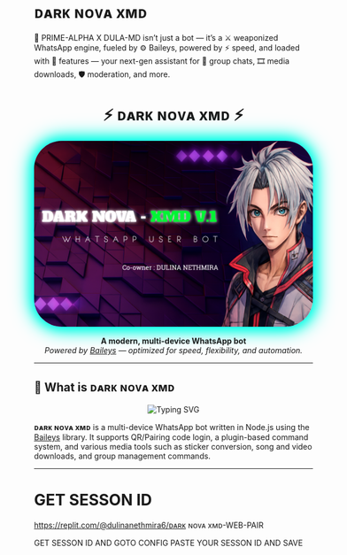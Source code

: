 # ᴅᴀʀᴋ ɴᴏᴠᴀ xᴍᴅ
🤖 PRIME-ALPHA X DULA-MD isn’t just a bot — it’s a ⚔️ weaponized WhatsApp engine, fueled by ⚙️ Baileys, powered by ⚡ speed, and loaded with 🧩 features — your next-gen assistant for 👥 group chats, 🎞️ media downloads, 🛡️ moderation, and more.


<h1 align="center" style="font-weight:bold;">
⚡ ᴅᴀʀᴋ ɴᴏᴠᴀ xᴍᴅ ⚡
</h1>

<p align="center">
  <img src="https://github.com/dula9x/DARK-NOVA-XMD-V.1/blob/main/images/%E1%B4%85%E1%B4%80%CA%80%E1%B4%8B%20%C9%B4%E1%B4%8F%E1%B4%A0%E1%B4%80%20x%E1%B4%8D%E1%B4%85.png?raw=true" style="border-radius: 50px; box-shadow: 0 0 20px #00ffe5, 0 0 30px #00ffe5, 0 0 40px #00ffe5;">
</p> 

<p align="center">
  <strong>A modern, multi-device WhatsApp bot</strong><br>
  <em>Powered by <a href="https://github.com/WhiskeySockets/Baileys" target="_blank">Baileys</a> — optimized for speed, flexibility, and automation.</em>
</p>


---

## 📍 What is ᴅᴀʀᴋ ɴᴏᴠᴀ xᴍᴅ
<p align="center">
  <img src="https://readme-typing-svg.demolab.com?font=Fira+Code&size=28&duration=3000&pause=1000&color=10B981&center=true&vCenter=true&width=600&lines=Multi-device+WhatsApp+bot;Modular+plugin+architecture;Media+and+group+management+tools" alt="Typing SVG" />
</p>

**ᴅᴀʀᴋ ɴᴏᴠᴀ xᴍᴅ** is a multi-device WhatsApp bot written in Node.js using the [Baileys](https://github.com/adiwajshing/Baileys) library. It supports QR/Pairing code login, a plugin-based command system, and various media tools such as sticker conversion, song and video downloads, and group management commands.

---

# GET SESSON ID 

https://replit.com/@dulinanethmira6/ᴅᴀʀᴋ ɴᴏᴠᴀ xᴍᴅ-WEB-PAIR


GET SESSON ID AND GOTO CONFIG PASTE YOUR SESSON ID AND SAVE
